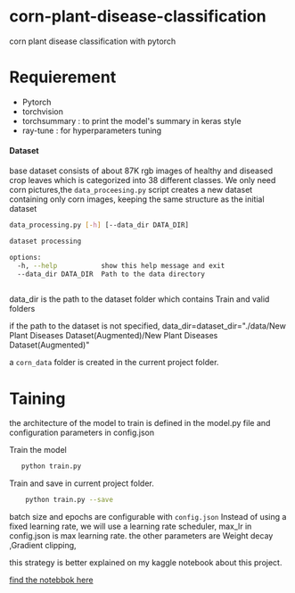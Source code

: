 # corn-plant-disease-classification
corn plant disease classification with pytorch


# Requierement
* Pytorch
* torchvision
* torchsummary :     to print the model's summary in keras style
* ray-tune   :  for hyperparameters tuning
#### Dataset
 base dataset consists of about 87K rgb images of healthy and diseased crop leaves which is categorized into 38 different classes. 
 We only need corn pictures,the `data_proceesing.py` script creates a new dataset containing only corn images, keeping the same structure as the initial dataset
 
 
```bash
data_processing.py [-h] [--data_dir DATA_DIR]

dataset processing

options:
  -h, --help           show this help message and exit
  --data_dir DATA_DIR  Path to the data directory
 
```
data_dir is the path to the dataset folder which contains Train and valid folders

if the path to the dataset is not specified, data_dir=dataset_dir="./data/New Plant Diseases Dataset(Augmented)/New Plant Diseases Dataset(Augmented)"

a `corn_data` folder is created in the current project folder.

# Taining
the architecture of the model to train is defined in the model.py file and configuration parameters in config.json

Train the model
 ```bash
    python train.py
```
Train and save in current project folder.
```bash
    python train.py --save
```

batch size and epochs are configurable with `config.json`
Instead of using a fixed learning rate, we will use a learning rate scheduler, max_lr in config.json is max learning rate. the other parameters are Weight decay ,Gradient clipping,

this strategy is better explained on my kaggle notebook about this project.

 [find the notebbok here](https://www.kaggle.com/code/charbelsan/classification-des-maladies-du-mais)

